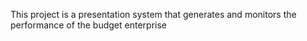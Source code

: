 This project is a presentation system that generates
and monitors the performance of the budget enterprise